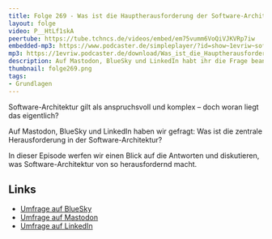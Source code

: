 ```yaml
---
title: Folge 269 - Was ist die Hauptherausforderung der Software-Architektur?
layout: folge
video: P__HtLf1skA
peertube: https://tube.tchncs.de/videos/embed/em75vumm6VoQiVJKVRp7iw
embedded-mp3: https://www.podcaster.de/simpleplayer/?id=show~1evriw~software-architektur-im-stream~pod-b629c8e8fd6668ae6455763a1198&v=1751046620
mp3: https://1evriw.podcaster.de/download/Was_ist_die_Hauptherausforderung_der_Software-Architektur.mp3
description: Auf Mastodon, BlueSky und LinkedIn habt ihr die Frage beantwortet - hier diskutieren wir die Ergebnisse.
thumbnail: folge269.png
tags:
- Grundlagen
---
```


Software-Architektur gilt als anspruchsvoll und komplex – doch woran
liegt das eigentlich?

Auf Mastodon, BlueSky und LinkedIn haben wir gefragt: Was ist die
zentrale Herausforderung in der Software-Architektur?

In dieser Episode werfen wir einen Blick auf die Antworten und
diskutieren, was Software-Architektur von so herausfordernd macht.

## Links

* [Umfrage auf
  BlueSky](https://bsky.app/profile/ewolff.com/post/3lsdharvvnh2o)
* [Umfrage auf Mastodon](https://mastodon.social/@ewolff/114736885443917983)
* [Umfrage auf LinkedIn](https://www.linkedin.com/posts/eberhardwolff_softwarearchitecture-activity-7343160670588207104-2su5)
